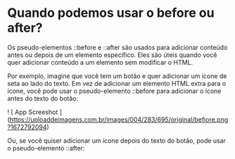 # Quando podemos usar o before ou after?

Os pseudo-elementos ::before e ::after são usados ​​para adicionar conteúdo antes ou depois de um elemento específico. Eles são úteis quando você quer adicionar conteúdo a um elemento sem modificar o HTML.

Por exemplo, imagine que você tem um botão e quer adicionar um ícone de seta ao lado do texto. Em vez de adicionar um elemento HTML extra para o ícone, você pode usar o pseudo-elemento ::before para adicionar o ícone antes do texto do botão:

! [ App Screeshot ] (https://uploaddeimagens.com.br/images/004/283/695/original/befiore.png?1672792094)

Ou, se você quiser adicionar um ícone depois do texto do botão, pode usar o pseudo-elemento ::after:


